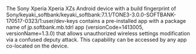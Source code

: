 The Sony Xperia Xperia XZs Android device with a build fingerprint of Sony/keyaki_softbank/keyaki_softbank:7.1.1/TONE3-3.0.0-SOFTBANK-170517-0323/1:user/dev-keys contains a pre-installed app with a package name of jp.softbank.mb.tdrl app (versionCode=1413005, versionName=1.3.0) that allows unauthorized wireless settings modification via a confused deputy attack. This capability can be accessed by any app co-located on the device.